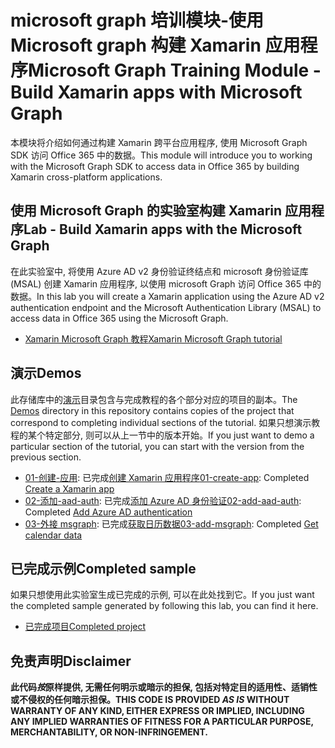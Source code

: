 # <a name="microsoft-graph-training-module---build-xamarin-apps-with-microsoft-graph"></a><span data-ttu-id="9aa95-101">microsoft graph 培训模块-使用 Microsoft graph 构建 Xamarin 应用程序</span><span class="sxs-lookup"><span data-stu-id="9aa95-101">Microsoft Graph Training Module - Build Xamarin apps with Microsoft Graph</span></span>

<span data-ttu-id="9aa95-102">本模块将介绍如何通过构建 Xamarin 跨平台应用程序, 使用 Microsoft Graph SDK 访问 Office 365 中的数据。</span><span class="sxs-lookup"><span data-stu-id="9aa95-102">This module will introduce you to working with the Microsoft Graph SDK to access data in Office 365 by building Xamarin cross-platform applications.</span></span>

## <a name="lab---build-xamarin-apps-with-the-microsoft-graph"></a><span data-ttu-id="9aa95-103">使用 Microsoft Graph 的实验室构建 Xamarin 应用程序</span><span class="sxs-lookup"><span data-stu-id="9aa95-103">Lab - Build Xamarin apps with the Microsoft Graph</span></span>

<span data-ttu-id="9aa95-104">在此实验室中, 将使用 Azure AD v2 身份验证终结点和 microsoft 身份验证库 (MSAL) 创建 Xamarin 应用程序, 以使用 microsoft Graph 访问 Office 365 中的数据。</span><span class="sxs-lookup"><span data-stu-id="9aa95-104">In this lab you will create a Xamarin application using the Azure AD v2 authentication endpoint and the Microsoft Authentication Library (MSAL) to access data in Office 365 using the Microsoft Graph.</span></span>

- [<span data-ttu-id="9aa95-105">Xamarin Microsoft Graph 教程</span><span class="sxs-lookup"><span data-stu-id="9aa95-105">Xamarin Microsoft Graph tutorial</span></span>](https://docs.microsoft.com/graph/tutorials/xamarin)

## <a name="demos"></a><span data-ttu-id="9aa95-106">演示</span><span class="sxs-lookup"><span data-stu-id="9aa95-106">Demos</span></span>

<span data-ttu-id="9aa95-107">此存储库中的[演示](./demos)目录包含与完成教程的各个部分对应的项目的副本。</span><span class="sxs-lookup"><span data-stu-id="9aa95-107">The [Demos](./demos) directory in this repository contains copies of the project that correspond to completing individual sections of the tutorial.</span></span> <span data-ttu-id="9aa95-108">如果只想演示教程的某个特定部分, 则可以从上一节中的版本开始。</span><span class="sxs-lookup"><span data-stu-id="9aa95-108">If you just want to demo a particular section of the tutorial, you can start with the version from the previous section.</span></span>

- <span data-ttu-id="9aa95-109">[01-创建-应用](demos/01-create-app): 已完成[创建 Xamarin 应用程序](https://docs.microsoft.com/graph/tutorials/xamarin?tutorial-step=1)</span><span class="sxs-lookup"><span data-stu-id="9aa95-109">[01-create-app](demos/01-create-app): Completed [Create a Xamarin app](https://docs.microsoft.com/graph/tutorials/xamarin?tutorial-step=1)</span></span>
- <span data-ttu-id="9aa95-110">[02-添加-aad-auth](demos/02-add-aad-auth): 已完成[添加 Azure AD 身份验证](https://docs.microsoft.com/graph/tutorials/xamarin?tutorial-step=3)</span><span class="sxs-lookup"><span data-stu-id="9aa95-110">[02-add-aad-auth](demos/02-add-aad-auth): Completed [Add Azure AD authentication](https://docs.microsoft.com/graph/tutorials/xamarin?tutorial-step=3)</span></span>
- <span data-ttu-id="9aa95-111">[03-外接 msgraph](demos/03-add-msgraph): 已完成[获取日历数据](https://docs.microsoft.com/graph/tutorials/xamarin?tutorial-step=4)</span><span class="sxs-lookup"><span data-stu-id="9aa95-111">[03-add-msgraph](demos/03-add-msgraph): Completed [Get calendar data](https://docs.microsoft.com/graph/tutorials/xamarin?tutorial-step=4)</span></span>

## <a name="completed-sample"></a><span data-ttu-id="9aa95-112">已完成示例</span><span class="sxs-lookup"><span data-stu-id="9aa95-112">Completed sample</span></span>

<span data-ttu-id="9aa95-113">如果只想使用此实验室生成已完成的示例, 可以在此处找到它。</span><span class="sxs-lookup"><span data-stu-id="9aa95-113">If you just want the completed sample generated by following this lab, you can find it here.</span></span>

- [<span data-ttu-id="9aa95-114">已完成项目</span><span class="sxs-lookup"><span data-stu-id="9aa95-114">Completed project</span></span>](demos/03-add-msgraph)

## <a name="disclaimer"></a><span data-ttu-id="9aa95-115">免责声明</span><span class="sxs-lookup"><span data-stu-id="9aa95-115">Disclaimer</span></span>

<span data-ttu-id="9aa95-116">**此代码*按*原样提供, 无需任何明示或暗示的担保, 包括对特定目的适用性、适销性或不侵权的任何暗示担保。**</span><span class="sxs-lookup"><span data-stu-id="9aa95-116">**THIS CODE IS PROVIDED *AS IS* WITHOUT WARRANTY OF ANY KIND, EITHER EXPRESS OR IMPLIED, INCLUDING ANY IMPLIED WARRANTIES OF FITNESS FOR A PARTICULAR PURPOSE, MERCHANTABILITY, OR NON-INFRINGEMENT.**</span></span>
